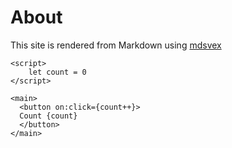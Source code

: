 <div class="i-carbon-account text-5xl"></div>

# About

This site is rendered from Markdown using <a href="https://mdsvex.pngwn.io/" target='_blank'>mdsvex</a>

```svelte
<script>
    let count = 0
</script>

<main>
  <button on:click={count++}>
  Count {count}
  </button>
</main>
```
